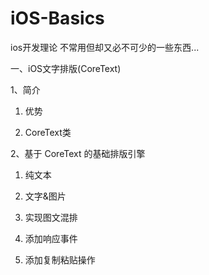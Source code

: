 # iOS-Basics
ios开发理论
不常用但却又必不可少的一些东西...


一、iOS文字排版(CoreText)

1、简介

1. 优势

2. CoreText类


2、基于 CoreText 的基础排版引擎

1. 纯文本
 


2. 文字&图片


3. 实现图文混排
 


4. 添加响应事件


5. 添加复制粘贴操作





